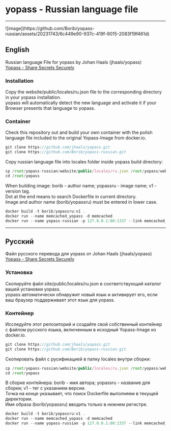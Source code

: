 # yopass - Russian language file
<hr style="border-width: 3px;">
![image](https://github.com/Borib/yopass-russian/assets/20231743/6c449e90-937c-419f-9015-2083f19f461d)

## English
Russian language File for yopass by Johan Haals (jhaals/yopass)<br>
<a href="https://github.com/jhaals/yopass">Yopass - Share Secrets Securely</a>

### Installation
Copy the website/public/locales/ru.json file to the corresponding directory in your yopass installation.<br>
yopass will automatically detect the new language and activate it if your Browser presents that language to yopass.

### Container
Check this repository out and build your own container with the polish language file included to the original Yopass-Image from docker.io.
```javascript copy
git clone https://github.com/jhaals/yopass.git
git clone https://github.com/Borib/yopass-russian.git
```
Copy russian language file into locales folder inside yopass build directory:
```javascript copy
cp /root/yopass-russian/website/public/locales/ru.json /root/yopass/website/public/locales/
cd /root/yopass
```
When building image: borib - author name; yopassru - image name; v1 - version tag.<br>
Dot at the end means to search Dockerfile in current directory.<br>
Image and author name (borib/yopassru) must be entered in lower case.
```javascript copy
docker build -t borib/yopassru:v1 .
docker run --name memcached_yopass -d memcached
docker run --name yopass-russian -p 127.0.0.1:80:1337 --link memcached_yopass:memcached -d borib/yopassru:v1 --memcached=memcached:11211
```
<hr style="border-width: 3px;">

## Русский
Файл русского перевода для yopass от Johan Haals (jhaals/yopass)<br>
<a href="https://github.com/jhaals/yopass">Yopass - Share Secrets Securely</a>

### Установка
Скопируйте файл site/public/locales/ru.json в соответствующий каталог вашей установки yopass.<br>
yopass автоматически обнаружит новый язык и активирует его, если ваш браузер поддерживает этот язык для yopass.

### Контейнер
Исследуйте этот репозиторий и создайте свой собственный контейнер с файлом русского языка, включенным в исходный Yopass-Image из docker.io.
```javascript copy
git clone https://github.com/jhaals/yopass.git
git clone https://github.com/Borib/yopass-russian.git
```
Cкопировать файл с русификацией в папку locales внутри сборки:
```javascript copy
cp /root/yopass-russian/website/public/locales/ru.json /root/yopass/website/public/locales/
cd /root/yopass
```
В сборке контейнера: borib - имя автора; yopassru - название для сборки; v1 - тег с указанием версии.<br>
Точка на конце указывает, что поиск Dockerfile выполняем в текущей директории.<br>
Имя образа (borib/yopassru) вводить только в нижнем регистре.
```javascript copy
docker build -t borib/yopassru:v1 .
docker run --name memcached_yopass -d memcached
docker run --name yopass-russian -p 127.0.0.1:80:1337 --link memcached_yopass:memcached -d borib/yopassru:v1 --memcached=memcached:11211
```

